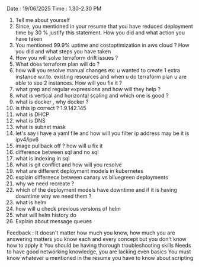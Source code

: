 Date : 19/06/2025  Time : 1.30-2.30 PM

1. Tell me about yourself
2. Since, you mentioned in your resume that you have reduced deployment time by 30 % justify this statement. How you did and what action you have taken
3. You mentioned 99.9% uptime and costoptimization in aws cloud ? How you did and what steps you have taken
4. How you will solve terraform drift issues ?
5. What does terraform plan will do ?
6. how will you resolve manual changes  ex: u wanted to create 1 extra instance w.r.to. existing resources and when u do terraform plan u are able to see 2 instances. How will you fix it ?
7. what grep and regular expressions and how will they help ?
8. what is vertical and horizontal scaling and which one is good ?
9. what is docker , why docker ?
10. is this ip correct ? 1.9.142.145
11. what is DHCP
12. what is DNS
13. what is subnet mask
14. let's say i have a yaml file and how will you filter ip address may be it is ipv4/ipv6
15. image pullback off ? how will u fix it
16. difference between sql and no sql
17. what is indexing in sql
18. what is git conflict and how will you resolve
19. what are different deployment models in kubernetes
20. explain differnece between canary vs blluegreen deployments
21. why we need recreate ?
22. which of the deployment models have downtime and if it is having downtime why we need them ?
23. what is helm
24. how will u check previous versions of helm
25. what will helm history do
26. Explain about message queues
    



Feedback : It doesn't matter how much you know, how much you are answering matters
           you know each and every concept but you don't know how to apply it
           You should be having thorough troubleshooting skills
           Needs to have good networking knowledge, you are lacking even basics
           You must know whatever u mentioned in the resume
           you have to know about scripting
           
